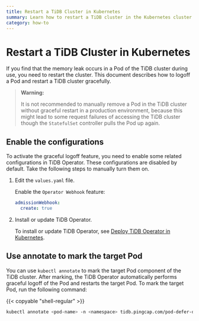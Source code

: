 ```yaml
---
title: Restart a TiDB Cluster in Kubernetes
summary: Learn how to restart a TiDB cluster in the Kubernetes cluster.
category: how-to
---
```


# Restart a TiDB Cluster in Kubernetes

If you find that the memory leak occurs in a Pod of the TiDB cluster during use, you need to restart the cluster. This document describes how to logoff a Pod and restart a TiDB cluster gracefully.

> **Warning:**
>
> It is not recommended to manually remove a Pod in the TiDB cluster without graceful restart in a production environment, because this might lead to some request failures of accessing the TiDB cluster though the `StatefulSet` controller pulls the Pod up again.

## Enable the configurations

To activate the graceful logoff feature, you need to enable some related configurations in TiDB Operator. These configurations are disabled by default. Take the following steps to manually turn them on.

1. Edit the `values.yaml` file.

    Enable the `Operator Webhook` feature:

    ```yaml
    admissionWebhook:
      create: true
    ```

2. Install or update TiDB Operator.

    To install or update TiDB Operator, see [Deploy TiDB Operator in Kubernetes](deploy-tidb-operator.md).

## Use annotate to mark the target Pod

You can use `kubectl annotate` to mark the target Pod component of the TiDB cluster. After marking, the TiDB Operator automatically performs graceful logoff of the Pod and restarts the target Pod. To mark the target Pod, run the following command:

{{< copyable "shell-regular" >}}

```sh
kubectl annotate <pod-name> -n <namespace> tidb.pingcap.com/pod-defer-deleting=true
```
